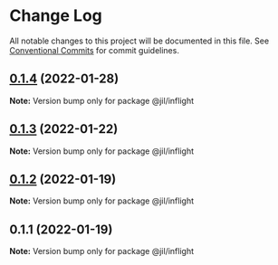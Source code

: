 # Change Log

All notable changes to this project will be documented in this file.
See [Conventional Commits](https://conventionalcommits.org) for commit guidelines.

## [0.1.4](https://github.com/jiljs/jil/compare/@jil/inflight@0.1.3...@jil/inflight@0.1.4) (2022-01-28)

**Note:** Version bump only for package @jil/inflight





## [0.1.3](https://github.com/jiljs/jil/compare/@jil/inflight@0.1.2...@jil/inflight@0.1.3) (2022-01-22)

**Note:** Version bump only for package @jil/inflight





## [0.1.2](https://github.com/jiljs/jil/compare/@jil/inflight@0.1.1...@jil/inflight@0.1.2) (2022-01-19)

**Note:** Version bump only for package @jil/inflight





## 0.1.1 (2022-01-19)

**Note:** Version bump only for package @jil/inflight
